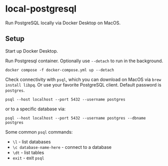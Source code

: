 # local-postgresql

Run PostgreSQL locally via Docker Desktop on MacOS.

## Setup

Start up Docker Desktop.

Run Postgresql container. Optionally use `--detach` to run in the background.

```shell
docker compose -f docker-compose.yml up --detach
```

Check connectivity with `psql`, which you can download on MacOS via `brew install libpq`. Or use your favorite PostgreSQL client. Default password is `postgres`.

```shell
psql --host localhost --port 5432 --username postgres
```

or to a specific database via:

```shell
psql --host localhost --port 5432 --username postgres --dbname postgres
```

Some common `psql` commands:

- `\l` - list databases
- `\c database-name-here` - connect to a database
- `\dt` - list tables
- `exit` - exit `psql`
